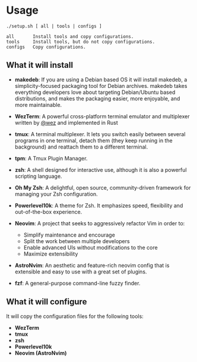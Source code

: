 # Usage

    ./setup.sh [ all | tools | configs ]

    all       Install tools and copy configurations.
    tools     Install tools, but do not copy configurations.
    configs   Copy configurations.

## What it will install

- **makedeb**: If you are using a Debian based OS it will install makedeb, a
simplicity-focused packaging tool for Debian archives. makedeb takes everything
developers love about targeting Debian/Ubuntu based distributions, and makes
the packaging easier, more enjoyable, and more maintainable.
- **WezTerm**: A powerful cross-platform terminal emulator and multiplexer
written by  [](https://github.com/wez/)[@wez](https://github.com/wez "GitHub
User: wez")  and implemented in Rust
- **tmux**: A terminal multiplexer. It lets you switch easily between several
programs in one terminal, detach them (they keep running in the background)
and reattach them to a different terminal.
- **tpm**: A Tmux Plugin Manager.
- **zsh**: A shell designed for interactive use, although it is also a powerful
scripting language.
- **Oh My Zsh**: A delightful, open source, community-driven framework for
managing your Zsh configuration.
- **Powerlevel10k**: A theme for Zsh. It emphasizes speed, flexibility and
out-of-the-box experience.
- **Neovim**: A project that seeks to aggressively refactor Vim in order to:
  - Simplify maintenance and encourage
  - Split the work between multiple developers
  - Enable advanced UIs without modifications to the core
  - Maximize extensibility

- **AstroNvim**: An aesthetic and feature-rich neovim config that is extensible
and easy to use with a great set of plugins.
- **fzf**: A general-purpose command-line fuzzy finder.

## What it will configure

It will copy the configuration files for the following tools:

- **WezTerm**
- **tmux**
- **zsh**
- **Powerlevel10k**
- **Neovim (AstroNvim)**
